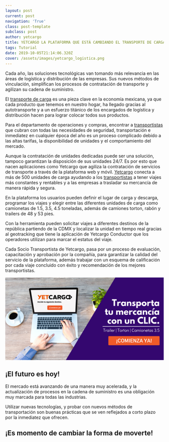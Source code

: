 ```yaml
---
layout: post
current: post
navigation: 'True'
class: post-template
subclass: post
author: yetcargo
title: YETCARGO LA PLATAFORMA QUE ESTÁ CAMBIANDO EL TRANSPORTE DE CARGA EN MÉXICO
tags: Tutorial
date: 2019-10-05T21:14:06.320Z
cover: /assets/images/yetcargo_logistica.png
---
```

Cada año, las soluciones tecnológicas van tomando más relevancia en las áreas de logística y distribución de las empresas. Sus nuevos métodos de vinculación, simplifican los procesos de contratación de transporte y agilizan su cadena de suministro.

El [transporte de carga](https://www.yetcargo.com) es una pieza clave en la economía mexicana, ya que cada producto que tenemos en nuestro hogar, ha llegado gracias al autotransporte y a un esfuerzo titánico de los encargados de logística y distribución hacen para lograr colocar todos sus productos.

Para el departamento de operaciones y compras, encontrar a [transportistas](https://blog.yetcargo.com/se-est%C3%A1n-acabando-los-operadores-de-carga-en-m%C3%A9xico) que cubran con todas las necesidades de seguridad, transportación e inmediatez en cualquier época del año es un proceso complicado debido a las altas tarifas, la disponibilidad de unidades y el comportamiento del mercado.

Aunque la contratación de unidades dedicadas puede ser una solución, tampoco garantizan la disposición de sus unidades 24/7. Es por esto que nacen aplicaciones como Yetcargo que agiliza la contratación de servicios de transporte a través de la plataforma web y móvil. [Yetcargo](https://www.yetcargo.com) conecta a más de 500 unidades de carga ayudando a los [transportistas](https://www.yetcargo.com/transportistas) a tener viajes más constantes y rentables y a las empresas a trasladar su mercancía de manera rápida y segura.

En la plataforma los usuarios pueden definir el lugar de carga y descarga, programar los viajes y elegir entre las diferentes unidades de carga como camionetas de 1.5, 3.5, 4.5 toneladas, además de camiones torton, rabón y trailers de 48 y 53 pies.

Con la herramienta pueden solicitar viajes a diferentes destinos de la república partiendo de la CDMX y localizar la unidad en tiempo real gracias al geotracking que tiene la aplicación de Yetcargo Conductor que los operadores utilizan para marcar el estatus del viaje. 

Cada Socio Transportista de Yetcargo, pasa por un proceso de evaluación, capacitación y aprobación por la compañía, para garantizar la calidad del servicio de la plataforma, además trabajar con un esquema de calificación por cada viaje concluido con éxito y recomendación de los mejores transportistas.

[!["YetCargo"](/assets/images/yetcargo_transporte_de_carga_blog.png)](https://yetcargo.com/empresas)

## ¡El futuro es hoy!
El mercado está avanzando de una manera muy acelerada, y la actualización de procesos en la cadena de suministro es una obligación muy marcada para todas las industrias.

Utilizar nuevas tecnologías, y probar con nuevos métodos de transportación son buenas prácticas que se ven reflejados a corto plazo por la inmediatez que ofrecen. 

## ¡Es momento de cambiar la forma de moverte!